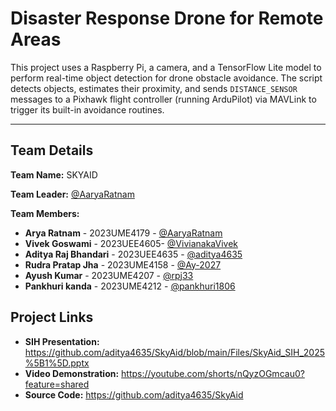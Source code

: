 # Disaster Response Drone for Remote Areas 

This project uses a Raspberry Pi, a camera, and a TensorFlow Lite model to perform real-time object detection for drone obstacle avoidance. The script detects objects, estimates their proximity, and sends `DISTANCE_SENSOR` messages to a Pixhawk flight controller (running ArduPilot) via MAVLink to trigger its built-in avoidance routines.

---

## Team Details

**Team Name:** SKYAID 

**Team Leader:** [@AaryaRatnam](https://github.com/AaryaRatnam)

**Team Members:**

- **Arya Ratnam** - 2023UME4179 - [@AaryaRatnam](https://github.com/AaryaRatnam)
- **Vivek Goswami** - 2023UEE4605- [@VivianakaVivek](https://github.com/VivianakaVivek)
- **Aditya Raj Bhandari** - 2023UEE4635 - [@aditya4635](https://github.com/aditya4635)
- **Rudra Pratap Jha** - 2023UME4158 - [@Ay-2027](https://github.com/rpj33)
- **Ayush Kumar** - 2023UME4207 - [@rpj33](https://github.com/Ay-2027)
- **Pankhuri kanda** - 2023UME4212 - [@pankhuri1806](https://github.com/pankhuri1806)

## Project Links

- **SIH Presentation:** https://github.com/aditya4635/SkyAid/blob/main/Files/SkyAid_SIH_2025%5B1%5D.pptx
- **Video Demonstration:** https://youtube.com/shorts/nQyzOGmcau0?feature=shared
- **Source Code:** https://github.com/aditya4635/SkyAid
  


